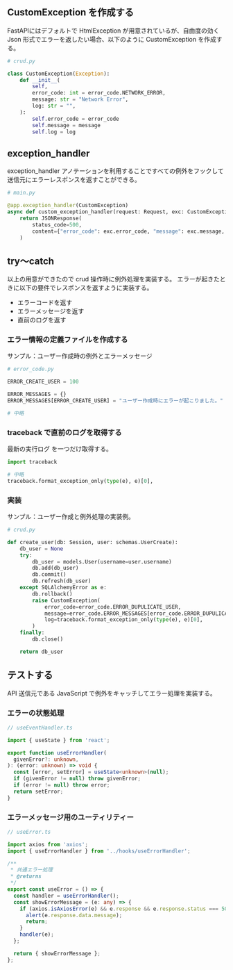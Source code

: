 ## CustomException を作成する

FastAPIにはデフォルトで HtmlException が用意されているが、自由度の効く Json 形式でエラーを返したい場合、以下のように CustomException を作成する。

```python
# crud.py

class CustomException(Exception):
    def __init__(
        self,
        error_code: int = error_code.NETWORK_ERROR,
        message: str = "Network Error",
        log: str = "",
    ):
        self.error_code = error_code
        self.message = message
        self.log = log
```

## exception_handler

exception_handler アノテーションを利用することですべての例外をフックして送信元にエラーレスポンスを返すことができる。

```python
# main.py

@app.exception_handler(CustomException)
async def custom_exception_handler(request: Request, exc: CustomException):
    return JSONResponse(
        status_code=500,
        content={"error_code": exc.error_code, "message": exc.message, "log": exc.log},
    )
```

## try～catch

以上の用意ができたので crud 操作時に例外処理を実装する。
エラーが起きたときに以下の要件でレスポンスを返すように実装する。

- エラーコードを返す 
- エラーメッセージを返す 
- 直前のログを返す 

### エラー情報の定義ファイルを作成する

サンプル：ユーザー作成時の例外とエラーメッセージ

```python
# error_code.py

ERROR_CREATE_USER = 100

ERROR_MESSAGES = {}
ERROR_MESSAGES[ERROR_CREATE_USER] = "ユーザー作成時にエラーが起こりました。"

# 中略
```

### traceback で直前のログを取得する

最新の実行ログ を一つだけ取得する。

```python
import traceback

# 中略
traceback.format_exception_only(type(e), e)[0],
```

### 実装 

サンプル：ユーザー作成と例外処理の実装例。

```python
# crud.py

def create_user(db: Session, user: schemas.UserCreate):
    db_user = None
    try:
        db_user = models.User(username=user.username)
        db.add(db_user)
        db.commit()
        db.refresh(db_user)
    except SQLAlchemyError as e:
        db.rollback()
        raise CustomException(
            error_code=error_code.ERROR_DUPULICATE_USER,
            message=error_code.ERROR_MESSAGES[error_code.ERROR_DUPULICATE_USER],
            log=traceback.format_exception_only(type(e), e)[0],
        )
    finally:
        db.close()

    return db_user
```

## テストする

API 送信元である JavaScript で例外をキャッチしてエラー処理を実装する。

### エラーの状態処理

```ts
// useEventHandler.ts

import { useState } from 'react';

export function useErrorHandler(
  givenError?: unknown,
): (error: unknown) => void {
  const [error, setError] = useState<unknown>(null);
  if (givenError != null) throw givenError;
  if (error != null) throw error;
  return setError;
}
```

### エラーメッセージ用のユーティリティー

```ts
// useError.ts

import axios from 'axios';
import { useErrorHandler } from '../hooks/useErrorHandler';

/**
 * 共通エラー処理
 * @returns
 */
export const useError = () => {
  const handler = useErrorHandler();
  const showErrorMessage = (e: any) => {
    if (axios.isAxiosError(e) && e.response && e.response.status === 500) {
      alert(e.response.data.message);
      return;
    }
    handler(e);
  };

  return { showErrorMessage };
};

```
